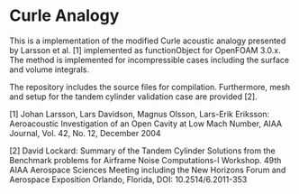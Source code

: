 # Curle Analogy

This is a implementation of the modified Curle acoustic analogy presented by Larsson et al. [1] implemented as functionObject for OpenFOAM 3.0.x. The method is implemented for incompressible cases including the surface and volume integrals.

The repository includes the source files for compilation. Furthermore, mesh and setup for the tandem cylinder validation case are provided [2]. 


[1] Johan Larsson, Lars Davidson, Magnus Olsson, Lars-Erik Eriksson: Aeroacoustic Investigation of an Open Cavity at Low Mach Number, AIAA Journal, Vol. 42, No. 12, December 2004

[2] David Lockard: Summary of the Tandem Cylinder Solutions from the Benchmark problems for Airframe Noise Computations-I Workshop. 49th AIAA Aerospace Sciences Meeting including the New Horizons Forum and Aerospace Exposition Orlando, Florida, DOI: 10.2514/6.2011-353 
